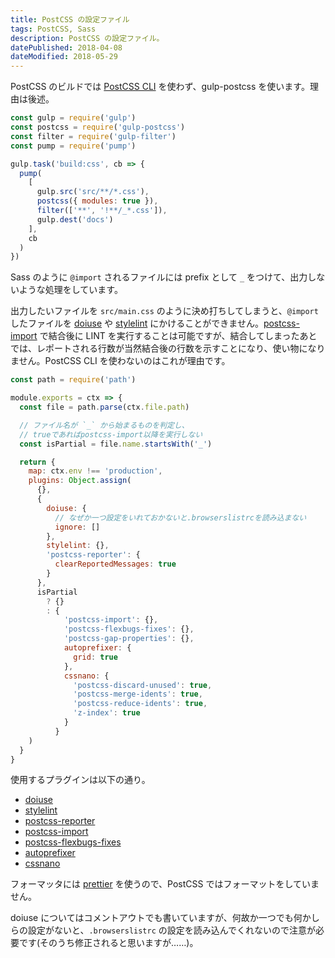 ```yaml
---
title: PostCSS の設定ファイル
tags: PostCSS, Sass
description: PostCSS の設定ファイル。
datePublished: 2018-04-08
dateModified: 2018-05-29
---
```


PostCSS のビルドでは [PostCSS CLI](https://github.com/postcss/postcss-cli) を使わず、gulp-postcss を使います。理由は後述。

```gulpfile.js
const gulp = require('gulp')
const postcss = require('gulp-postcss')
const filter = require('gulp-filter')
const pump = require('pump')

gulp.task('build:css', cb => {
  pump(
    [
      gulp.src('src/**/*.css'),
      postcss({ modules: true }),
      filter(['**', '!**/_*.css']),
      gulp.dest('docs')
    ],
    cb
  )
})
```

Sass のように `@import` されるファイルには prefix として `_` をつけて、出力しないような処理をしています。

出力したいファイルを `src/main.css` のように決め打ちしてしまうと、`@import` したファイルを [doiuse](https://github.com/anandthakker/doiuse) や [stylelint](https://github.com/stylelint/stylelint) にかけることができません。[postcss-import](https://github.com/postcss/postcss-import) で結合後に LINT を実行することは可能ですが、結合してしまったあとでは、レポートされる行数が当然結合後の行数を示すことになり、使い物になりません。PostCSS CLI を使わないのはこれが理由です。

```.postcssrc.js
const path = require('path')

module.exports = ctx => {
  const file = path.parse(ctx.file.path)

  // ファイル名が `_` から始まるものを判定し、
  // trueであればpostcss-import以降を実行しない
  const isPartial = file.name.startsWith('_')

  return {
    map: ctx.env !== 'production',
    plugins: Object.assign(
      {},
      {
        doiuse: {
          // なぜか一つ設定をいれておかないと.browserslistrcを読み込まない
          ignore: []
        },
        stylelint: {},
        'postcss-reporter': {
          clearReportedMessages: true
        }
      },
      isPartial
        ? {}
        : {
            'postcss-import': {},
            'postcss-flexbugs-fixes': {},
            'postcss-gap-properties': {},
            autoprefixer: {
              grid: true
            },
            cssnano: {
              'postcss-discard-unused': true,
              'postcss-merge-idents': true,
              'postcss-reduce-idents': true,
              'z-index': true
            }
          }
    )
  }
}
```

使用するプラグインは以下の通り。

- [doiuse](https://github.com/anandthakker/doiuse)
- [stylelint](https://github.com/stylelint/stylelint)
- [postcss-reporter](https://github.com/postcss/postcss-reporter)
- [postcss-import](https://github.com/postcss/postcss-import)
- [postcss-flexbugs-fixes](https://github.com/luisrudge/postcss-flexbugs-fixes)
- [autoprefixer](https://github.com/postcss/autoprefixer)
- [cssnano](http://cssnano.co/)

フォーマッタには [prettier](https://github.com/prettier/prettier) を使うので、PostCSS ではフォーマットをしていません。

doiuse についてはコメントアウトでも書いていますが、何故か一つでも何かしらの設定がないと、`.browserslistrc` の設定を読み込んでくれないので注意が必要です(そのうち修正されると思いますが……)。
